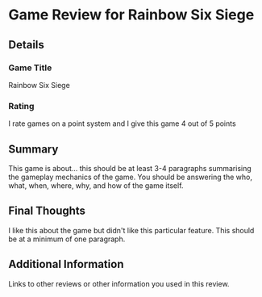 # Game Review for Rainbow Six Siege

## Details

### Game Title
Rainbow Six Siege
### Rating
I rate games on a point system and I give this game 4 out of 5 points

## Summary
This game is about... this should be at least 3-4 paragraphs summarising the gameplay mechanics of the game. You should be answering the who, what, when, where, why, and how of the game itself.

## Final Thoughts
I like this about the game but didn't like this particular feature. This should be at a minimum of one paragraph.

## Additional Information
Links to other reviews or other information you used in this review.
